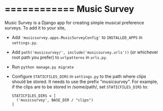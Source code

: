 ============
Music Survey
============

Music Survey is a Django app for creating simple musical preference
surveys. To add it to your site,

* Add `'musicsurvey.apps.MusicSurveyConfig'` to `INSTALLED_APPS` in
  `settings.py`.
* Add `path('musicsurvey/', include('musicsurvey.urls'))` (or
  whichever root path you prefer) to `urlpatterns` in `urls.py`.
* Run `python manage.py migrate`

* Configure `STATICFILES_DIRS` in `settings.py` to the path where
  clips should be stored. It needs to use the prefix
  "musicsurvey". For example, if the clips are to be stored in
  /some/path/, set `STATICFILES_DIRS` to:
  ```
  STATICFILES_DIRS = [
    ('musicsurvey', BASE_DIR / "clips")
  ]
  ```
